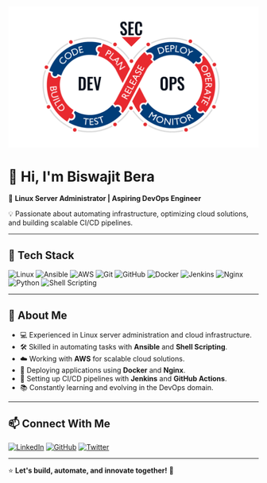 ![image](https://github.com/LearnWithBiswajit/LearnWithBiswajit/blob/main/Banner.gif)

# 👋 Hi, I'm Biswajit Bera

🚀 **Linux Server Administrator | Aspiring DevOps Engineer**

💡 Passionate about automating infrastructure, optimizing cloud solutions, and building scalable CI/CD pipelines.

---

## 🔧 Tech Stack

![Linux](https://img.shields.io/badge/Linux-FCC624?style=for-the-badge&logo=linux&logoColor=black)
![Ansible](https://img.shields.io/badge/Ansible-EE0000?style=for-the-badge&logo=ansible&logoColor=white)
![AWS](https://img.shields.io/badge/AWS-FF9900?style=for-the-badge&logo=amazonaws&logoColor=white)
![Git](https://img.shields.io/badge/Git-F05032?style=for-the-badge&logo=git&logoColor=white)
![GitHub](https://img.shields.io/badge/GitHub-181717?style=for-the-badge&logo=github&logoColor=white)
![Docker](https://img.shields.io/badge/Docker-2496ED?style=for-the-badge&logo=docker&logoColor=white)
![Jenkins](https://img.shields.io/badge/Jenkins-D24939?style=for-the-badge&logo=jenkins&logoColor=white)
![Nginx](https://img.shields.io/badge/Nginx-009639?style=for-the-badge&logo=nginx&logoColor=white)
![Python](https://img.shields.io/badge/Python-3776AB?style=for-the-badge&logo=python&logoColor=white)
![Shell Scripting](https://img.shields.io/badge/Shell_Scripting-4EAA25?style=for-the-badge&logo=gnu-bash&logoColor=white)

---

## 📜 About Me

- 💻 Experienced in Linux server administration and cloud infrastructure.
- 🛠️ Skilled in automating tasks with **Ansible** and **Shell Scripting**.
- ☁️ Working with **AWS** for scalable cloud solutions.
- 🐳 Deploying applications using **Docker** and **Nginx**.
- 🔧 Setting up CI/CD pipelines with **Jenkins** and **GitHub Actions**.
- 📚 Constantly learning and evolving in the DevOps domain.

---
<!--
## 📂 GitHub Stats

![GitHub Streak](https://github-readme-streak-stats.herokuapp.com?user=LearnWithBiswajit&theme=dark&hide_border=true)

![Top Langs](https://github-readme-stats.vercel.app/api/top-langs/?username=LearnWithBiswajit&layout=compact&theme=radical)

![GitHub Stats](https://github-readme-stats.vercel.app/api?username=LearnWithBiswajit&show_icons=true&theme=radical)

---
-->
## 📫 Connect With Me

[![LinkedIn](https://img.shields.io/badge/LinkedIn-0A66C2?style=for-the-badge&logo=linkedin&logoColor=white)](https://www.linkedin.com/in/your-profile)
[![GitHub](https://img.shields.io/badge/GitHub-181717?style=for-the-badge&logo=github&logoColor=white)](https://github.com/your-username)
[![Twitter](https://img.shields.io/badge/Twitter-1DA1F2?style=for-the-badge&logo=twitter&logoColor=white)](https://twitter.com/your-profile)

---

⭐ **Let's build, automate, and innovate together!** 🚀
